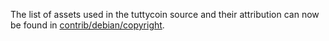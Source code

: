 The list of assets used in the tuttycoin source and their attribution can now be found in [contrib/debian/copyright](../contrib/debian/copyright).
